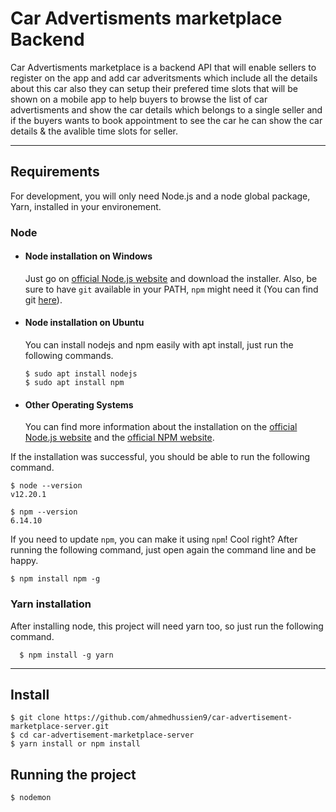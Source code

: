 # Car Advertisments marketplace Backend

Car Advertisments marketplace is a backend API that will enable sellers to register on the app and add car adveritsments which include all the details about this car also they can setup their prefered time slots that will be shown on a mobile app to help buyers to browse the list of car advertisments and show the car details which belongs to a single seller and if the buyers wants to book appointment to see the car he can show the car details & the avalible time slots for seller.   

---
## Requirements

For development, you will only need Node.js and a node global package, Yarn, installed in your environement.

### Node
- #### Node installation on Windows

  Just go on [official Node.js website](https://nodejs.org/) and download the installer.
Also, be sure to have `git` available in your PATH, `npm` might need it (You can find git [here](https://git-scm.com/)).

- #### Node installation on Ubuntu

  You can install nodejs and npm easily with apt install, just run the following commands.

      $ sudo apt install nodejs
      $ sudo apt install npm

- #### Other Operating Systems
  You can find more information about the installation on the [official Node.js website](https://nodejs.org/) and the [official NPM website](https://npmjs.org/).

If the installation was successful, you should be able to run the following command.

    $ node --version
    v12.20.1

    $ npm --version
    6.14.10

If you need to update `npm`, you can make it using `npm`! Cool right? After running the following command, just open again the command line and be happy.

    $ npm install npm -g

###
### Yarn installation
  After installing node, this project will need yarn too, so just run the following command.

      $ npm install -g yarn

---

## Install

    $ git clone https://github.com/ahmedhussien9/car-advertisement-marketplace-server.git
    $ cd car-advertisement-marketplace-server
    $ yarn install or npm install


## Running the project

    $ nodemon


